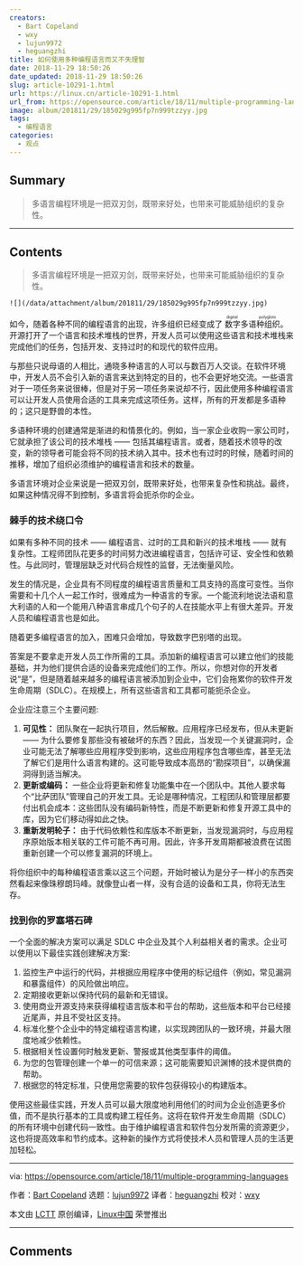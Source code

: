 ```yaml
---
creators:
  - Bart Copeland
  - wxy
  - lujun9972
  - heguangzhi
title: 如何使用多种编程语言而又不失理智
date: 2018-11-29 18:50:26
date_updated: 2018-11-29 18:50:26
slug: article-10291-1.html
url: https://linux.cn/article-10291-1.html
url_from: https://opensource.com/article/18/11/multiple-programming-languages
image: album/201811/29/185029g995fp7n999tzzyy.jpg
tags:
  - 编程语言
categories:
  - 观点
---
```


## Summary

> 多语言编程环境是一把双刃剑，既带来好处，也带来可能威胁组织的复杂性。

***

<!-- more -->

## Contents

> 
> 多语言编程环境是一把双刃剑，既带来好处，也带来可能威胁组织的复杂性。
> 
> 
> 

`![](/data/attachment/album/201811/29/185029g995fp7n999tzzyy.jpg)`

如今，随着各种不同的编程语言的出现，许多组织已经变成了<ruby> 数字多语种组织 <rt>  digital polyglots </rt></ruby>。开源打开了一个语言和技术堆栈的世界，开发人员可以使用这些语言和技术堆栈来完成他们的任务，包括开发、支持过时的和现代的软件应用。

与那些只说母语的人相比，通晓多种语言的人可以与数百万人交谈。在软件环境中，开发人员不会引入新的语言来达到特定的目的，也不会更好地交流。一些语言对于一项任务来说很棒，但是对于另一项任务来说却不行，因此使用多种编程语言可以让开发人员使用合适的工具来完成这项任务。这样，所有的开发都是多语种的；这只是野兽的本性。

多语种环境的创建通常是渐进的和情景化的。例如，当一家企业收购一家公司时，它就承担了该公司的技术堆栈 —— 包括其编程语言。或者，随着技术领导的改变，新的领导者可能会将不同的技术纳入其中。技术也有过时的时候，随着时间的推移，增加了组织必须维护的编程语言和技术的数量。

多语言环境对企业来说是一把双刃剑，既带来好处，也带来复杂性和挑战。最终，如果这种情况得不到控制，多语言将会扼杀你的企业。

### 棘手的技术绕口令

如果有多种不同的技术 —— 编程语言、过时的工具和新兴的技术堆栈 —— 就有复杂性。工程师团队花更多的时间努力改进编程语言，包括许可证、安全性和依赖性。与此同时，管理层缺乏对代码合规性的监督，无法衡量风险。

发生的情况是，企业具有不同程度的编程语言质量和工具支持的高度可变性。当你需要和十几个人一起工作时，很难成为一种语言的专家。一个能流利地说法语和意大利语的人和一个能用八种语言串成几个句子的人在技能水平上有很大差异。开发人员和编程语言也是如此。

随着更多编程语言的加入，困难只会增加，导致数字巴别塔的出现。

答案是不要拿走开发人员工作所需的工具。添加新的编程语言可以建立他们的技能基础，并为他们提供合适的设备来完成他们的工作。所以，你想对你的开发者说“是”，但是随着越来越多的编程语言被添加到企业中，它们会拖累你的软件开发生命周期（SDLC）。在规模上，所有这些语言和工具都可能扼杀企业。

企业应注意三个主要问题:

1. **可见性：** 团队聚在一起执行项目，然后解散。应用程序已经发布，但从未更新 —— 为什么要修复那些没有被破坏的东西？因此，当发现一个关键漏洞时，企业可能无法了解哪些应用程序受到影响，这些应用程序包含哪些库，甚至无法了解它们是用什么语言构建的。这可能导致成本高昂的“勘探项目”，以确保漏洞得到适当解决。
2. **更新或编码：** 一些企业将更新和修复功能集中在一个团队中。其他人要求每个“比萨团队”管理自己的开发工具。无论是哪种情况，工程团队和管理层都要付出机会成本：这些团队没有编码新特性，而是不断更新和修复开源工具中的库，因为它们移动得如此之快。
3. **重新发明轮子：** 由于代码依赖性和库版本不断更新，当发现漏洞时，与应用程序原始版本相关联的工件可能不再可用。因此，许多开发周期都被浪费在试图重新创建一个可以修复漏洞的环境上。

将你组织中的每种编程语言乘以这三个问题，开始时被认为是分子一样小的东西突然看起来像珠穆朗玛峰。就像登山者一样，没有合适的设备和工具，你将无法生存。

### 找到你的罗塞塔石碑

一个全面的解决方案可以满足 SDLC 中企业及其个人利益相关者的需求。企业可以使用以下最佳实践创建解决方案:

1. 监控生产中运行的代码，并根据应用程序中使用的标记组件（例如，常见漏洞和暴露组件）的风险做出响应。
2. 定期接收更新以保持代码的最新和无错误。
3. 使用商业开源支持来获得编程语言版本和平台的帮助，这些版本和平台已经接近尾声，并且不受社区支持。
4. 标准化整个企业中的特定编程语言构建，以实现跨团队的一致环境，并最大限度地减少依赖性。
5. 根据相关性设置何时触发更新、警报或其他类型事件的阈值。
6. 为您的包管理创建一个单一的可信来源；这可能需要知识渊博的技术提供商的帮助。
7. 根据您的特定标准，只使用您需要的软件包获得较小的构建版本。

使用这些最佳实践，开发人员可以最大限度地利用他们的时间为企业创造更多价值，而不是执行基本的工具或构建工程任务。这将在软件开发生命周期（SDLC）的所有环境中创建代码一致性。由于维护编程语言和软件包分发所需的资源更少，这也将提高效率和节约成本。这种新的操作方式将使技术人员和管理人员的生活更加轻松。

---

via: <https://opensource.com/article/18/11/multiple-programming-languages>

作者：[Bart Copeland](https://opensource.com/users/bartcopeland) 选题：[lujun9972](https://github.com/lujun9972) 译者：[heguangzhi](https://github.com/heguangzhi) 校对：[wxy](https://github.com/wxy)

本文由 [LCTT](https://github.com/LCTT/TranslateProject) 原创编译，[Linux中国](https://linux.cn/) 荣誉推出

***

## Comments
